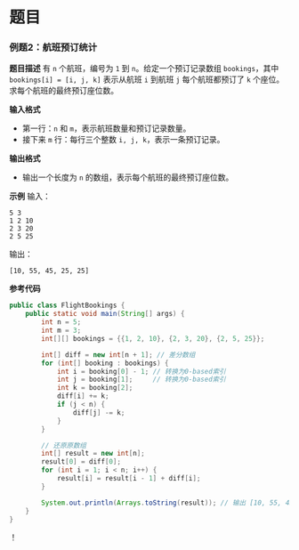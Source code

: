 # 题目

### **例题2：航班预订统计**

**题目描述**
有 `n` 个航班，编号为 `1` 到 `n`。给定一个预订记录数组 `bookings`，其中 `bookings[i] = [i, j, k]` 表示从航班 `i` 到航班 `j` 每个航班都预订了 `k` 个座位。求每个航班的最终预订座位数。

**输入格式**

- 第一行：`n` 和 `m`，表示航班数量和预订记录数量。
- 接下来 `m` 行：每行三个整数 `i, j, k`，表示一条预订记录。

**输出格式**

- 输出一个长度为 `n` 的数组，表示每个航班的最终预订座位数。

**示例**
输入：

```
5 3
1 2 10
2 3 20
2 5 25
```

输出：

```
[10, 55, 45, 25, 25]
```

**参考代码**

```java
public class FlightBookings {
    public static void main(String[] args) {
        int n = 5;
        int m = 3;
        int[][] bookings = {{1, 2, 10}, {2, 3, 20}, {2, 5, 25}};

        int[] diff = new int[n + 1]; // 差分数组
        for (int[] booking : bookings) {
            int i = booking[0] - 1; // 转换为0-based索引
            int j = booking[1];     // 转换为0-based索引
            int k = booking[2];
            diff[i] += k;
            if (j < n) {
                diff[j] -= k;
            }
        }

        // 还原原数组
        int[] result = new int[n];
        result[0] = diff[0];
        for (int i = 1; i < n; i++) {
            result[i] = result[i - 1] + diff[i];
        }

        System.out.println(Arrays.toString(result)); // 输出 [10, 55, 45, 25, 25]
    }
}
```

！